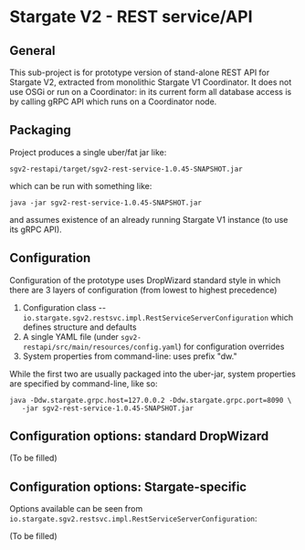# Stargate V2 - REST service/API

## General

This sub-project is for prototype version of stand-alone REST API
for Stargate V2, extracted from monolithic Stargate V1 Coordinator.
It does not use OSGi or run on a Coordinator: in its current form
all database access is by calling gRPC API which runs on a Coordinator node.

## Packaging

Project produces a single uber/fat jar like:

    sgv2-restapi/target/sgv2-rest-service-1.0.45-SNAPSHOT.jar

which can be run with something like:

    java -jar sgv2-rest-service-1.0.45-SNAPSHOT.jar

and assumes existence of an already running Stargate V1 instance (to use its gRPC API).

## Configuration

Configuration of the prototype uses DropWizard standard style in which there
are 3 layers of configuration (from lowest to highest precedence)

1. Configuration class -- `io.stargate.sgv2.restsvc.impl.RestServiceServerConfiguration` which defines structure and defaults
2. A single YAML file (under `sgv2-restapi/src/main/resources/config.yaml`) for configuration overrides
3. System properties from command-line: uses prefix "dw."

While the first two are usually packaged into the uber-jar, system properties are specified by command-line, like so:

```
java -Ddw.stargate.grpc.host=127.0.0.2 -Ddw.stargate.grpc.port=8090 \
   -jar sgv2-rest-service-1.0.45-SNAPSHOT.jar
```

## Configuration options: standard DropWizard

(To be filled)

## Configuration options: Stargate-specific

Options available can be seen from `io.stargate.sgv2.restsvc.impl.RestServiceServerConfiguration`:

(To be filled)






